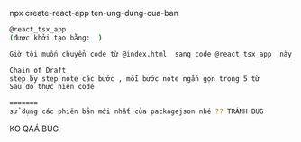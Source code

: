 npx create-react-app ten-ung-dung-cua-ban
```bash
@react_tsx_app 
(được khởi tạo bằng:  ) 

Giờ tôi muốn chuyển code từ @index.html  sang code @react_tsx_app  này 

Chain of Draft
step by step note các bước , mỗi bước note ngắn gọn trong 5 từ 
Sau đó thực hiện code

=======
sử dụng các phiên bản mới nhất của packagejson nhé ?? TRÁNH BUG 
```

KO QAÁ BUG